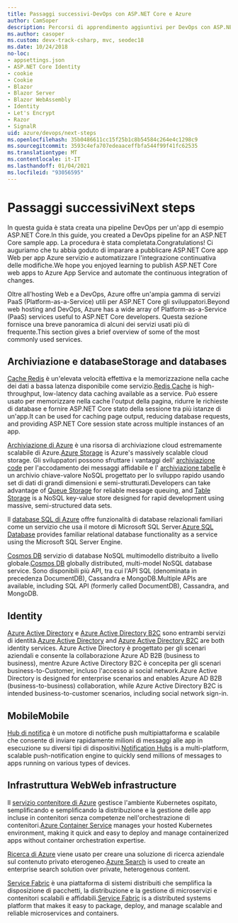 ```yaml
---
title: Passaggi successivi-DevOps con ASP.NET Core e Azure
author: CamSoper
description: Percorsi di apprendimento aggiuntivi per DevOps con ASP.NET Core e Azure.
ms.author: casoper
ms.custom: devx-track-csharp, mvc, seodec18
ms.date: 10/24/2018
no-loc:
- appsettings.json
- ASP.NET Core Identity
- cookie
- Cookie
- Blazor
- Blazor Server
- Blazor WebAssembly
- Identity
- Let's Encrypt
- Razor
- SignalR
uid: azure/devops/next-steps
ms.openlocfilehash: 35b0486611cc15f25b1c8b54584c264e4c1298c9
ms.sourcegitcommit: 3593c4efa707edeaaceffbfa544f99f41fc62535
ms.translationtype: MT
ms.contentlocale: it-IT
ms.lasthandoff: 01/04/2021
ms.locfileid: "93056595"
---
```

# <a name="next-steps"></a><span data-ttu-id="632a9-103">Passaggi successivi</span><span class="sxs-lookup"><span data-stu-id="632a9-103">Next steps</span></span>

<span data-ttu-id="632a9-104">In questa guida è stata creata una pipeline DevOps per un'app di esempio ASP.NET Core.</span><span class="sxs-lookup"><span data-stu-id="632a9-104">In this guide, you created a DevOps pipeline for an ASP.NET Core sample app.</span></span> <span data-ttu-id="632a9-105">La procedura è stata completata.</span><span class="sxs-lookup"><span data-stu-id="632a9-105">Congratulations!</span></span> <span data-ttu-id="632a9-106">Ci auguriamo che tu abbia goduto di imparare a pubblicare ASP.NET Core app Web per app Azure servizio e automatizzare l'integrazione continuativa delle modifiche.</span><span class="sxs-lookup"><span data-stu-id="632a9-106">We hope you enjoyed learning to publish ASP.NET Core web apps to Azure App Service and automate the continuous integration of changes.</span></span>

<span data-ttu-id="632a9-107">Oltre all'hosting Web e a DevOps, Azure offre un'ampia gamma di servizi PaaS (Platform-as-a-Service) utili per ASP.NET Core gli sviluppatori.</span><span class="sxs-lookup"><span data-stu-id="632a9-107">Beyond web hosting and DevOps, Azure has a wide array of Platform-as-a-Service (PaaS) services useful to ASP.NET Core developers.</span></span> <span data-ttu-id="632a9-108">Questa sezione fornisce una breve panoramica di alcuni dei servizi usati più di frequente.</span><span class="sxs-lookup"><span data-stu-id="632a9-108">This section gives a brief overview of some of the most commonly used services.</span></span>

## <a name="storage-and-databases"></a><span data-ttu-id="632a9-109">Archiviazione e database</span><span class="sxs-lookup"><span data-stu-id="632a9-109">Storage and databases</span></span>

<span data-ttu-id="632a9-110">[Cache Redis](/azure/redis-cache/) è un'elevata velocità effettiva e la memorizzazione nella cache dei dati a bassa latenza disponibile come servizio.</span><span class="sxs-lookup"><span data-stu-id="632a9-110">[Redis Cache](/azure/redis-cache/) is high-throughput, low-latency data caching available as a service.</span></span> <span data-ttu-id="632a9-111">Può essere usato per memorizzare nella cache l'output della pagina, ridurre le richieste di database e fornire ASP.NET Core stato della sessione tra più istanze di un'app.</span><span class="sxs-lookup"><span data-stu-id="632a9-111">It can be used for caching page output, reducing database requests, and providing ASP.NET Core session state across multiple instances of an app.</span></span>

<span data-ttu-id="632a9-112">[Archiviazione di Azure](/azure/storage/) è una risorsa di archiviazione cloud estremamente scalabile di Azure.</span><span class="sxs-lookup"><span data-stu-id="632a9-112">[Azure Storage](/azure/storage/) is Azure's massively scalable cloud storage.</span></span> <span data-ttu-id="632a9-113">Gli sviluppatori possono sfruttare i vantaggi dell' [archiviazione code](/azure/storage/queues/storage-queues-introduction) per l'accodamento dei messaggi affidabile e l' [archiviazione tabelle](/azure/storage/tables/table-storage-overview) è un archivio chiave-valore NoSQL progettato per lo sviluppo rapido usando set di dati di grandi dimensioni e semi-strutturati.</span><span class="sxs-lookup"><span data-stu-id="632a9-113">Developers can take advantage of [Queue Storage](/azure/storage/queues/storage-queues-introduction) for reliable message queuing, and [Table Storage](/azure/storage/tables/table-storage-overview) is a NoSQL key-value store designed for rapid development using massive, semi-structured data sets.</span></span>

<span data-ttu-id="632a9-114">Il [database SQL di Azure](/azure/sql-database/) offre funzionalità di database relazionali familiari come un servizio che usa il motore di Microsoft SQL Server.</span><span class="sxs-lookup"><span data-stu-id="632a9-114">[Azure SQL Database](/azure/sql-database/) provides familiar relational database functionality as a service using the Microsoft SQL Server Engine.</span></span>

<span data-ttu-id="632a9-115">[Cosmos DB](/azure/cosmos-db/) servizio di database NoSQL multimodello distribuito a livello globale.</span><span class="sxs-lookup"><span data-stu-id="632a9-115">[Cosmos DB](/azure/cosmos-db/) globally distributed, multi-model NoSQL database service.</span></span> <span data-ttu-id="632a9-116">Sono disponibili più API, tra cui l'API SQL (denominata in precedenza DocumentDB), Cassandra e MongoDB.</span><span class="sxs-lookup"><span data-stu-id="632a9-116">Multiple APIs are available, including SQL API (formerly called DocumentDB), Cassandra, and MongoDB.</span></span>

## Identity

<span data-ttu-id="632a9-117">[Azure Active Directory](/azure/active-directory/) e [Azure Active Directory B2C](/azure/active-directory-b2c/) sono entrambi servizi di identità.</span><span class="sxs-lookup"><span data-stu-id="632a9-117">[Azure Active Directory](/azure/active-directory/) and [Azure Active Directory B2C](/azure/active-directory-b2c/) are both identity services.</span></span> <span data-ttu-id="632a9-118">Azure Active Directory è progettato per gli scenari aziendali e consente la collaborazione Azure AD B2B (business to business), mentre Azure Active Directory B2C è concepita per gli scenari business-to-Customer, incluso l'accesso ai social network.</span><span class="sxs-lookup"><span data-stu-id="632a9-118">Azure Active Directory is designed for enterprise scenarios and enables Azure AD B2B (business-to-business) collaboration, while Azure Active Directory B2C is intended business-to-customer scenarios, including social network sign-in.</span></span>

## <a name="mobile"></a><span data-ttu-id="632a9-119">Mobile</span><span class="sxs-lookup"><span data-stu-id="632a9-119">Mobile</span></span>

<span data-ttu-id="632a9-120">[Hub di notifica](/azure/notification-hubs/) è un motore di notifiche push multipiattaforma e scalabile che consente di inviare rapidamente milioni di messaggi alle app in esecuzione su diversi tipi di dispositivi.</span><span class="sxs-lookup"><span data-stu-id="632a9-120">[Notification Hubs](/azure/notification-hubs/) is a multi-platform, scalable push-notification engine to quickly send millions of messages to apps running on various types of devices.</span></span>

## <a name="web-infrastructure"></a><span data-ttu-id="632a9-121">Infrastruttura Web</span><span class="sxs-lookup"><span data-stu-id="632a9-121">Web infrastructure</span></span>

<span data-ttu-id="632a9-122">Il [servizio contenitore di Azure](/azure/aks/) gestisce l'ambiente Kubernetes ospitato, semplificando e semplificando la distribuzione e la gestione delle app incluse in contenitori senza competenze nell'orchestrazione di contenitori.</span><span class="sxs-lookup"><span data-stu-id="632a9-122">[Azure Container Service](/azure/aks/) manages your hosted Kubernetes environment, making it quick and easy to deploy and manage containerized apps without container orchestration expertise.</span></span>

<span data-ttu-id="632a9-123">[Ricerca di Azure](/azure/search/) viene usato per creare una soluzione di ricerca aziendale sul contenuto privato eterogeneo.</span><span class="sxs-lookup"><span data-stu-id="632a9-123">[Azure Search](/azure/search/) is used to create an enterprise search solution over private, heterogenous content.</span></span>

<span data-ttu-id="632a9-124">[Service Fabric](/azure/service-fabric/) è una piattaforma di sistemi distribuiti che semplifica la disposizione di pacchetti, la distribuzione e la gestione di microservizi e contenitori scalabili e affidabili.</span><span class="sxs-lookup"><span data-stu-id="632a9-124">[Service Fabric](/azure/service-fabric/) is a distributed systems platform that makes it easy to package, deploy, and manage scalable and reliable microservices and containers.</span></span>
